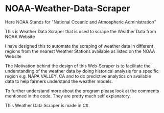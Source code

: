 # NOAA-Weather-Data-Scraper

Here NOAA Stands for "National Oceanic and Atmospheric Administration"

This is Weather Data Scraper that is used to scrape the Weather Data from NOAA Website

I have designed this to automate the scraping of weather data in different regions from the nearest Weather Stations available as listed on the NOAA Website

The Motivation behind the design of this Web-Scraper is to facilitate the understanding of the weather data by doing historical analysis for a specific region e.g. NAPA VALLEY, CA and to do predictive analytics on available data to help farmers understand the weather models.

To further understand more about the program please look at the comments mentioned in the code. They are pretty much self explanatory.

This Weather Data Scraper is made in C#.
